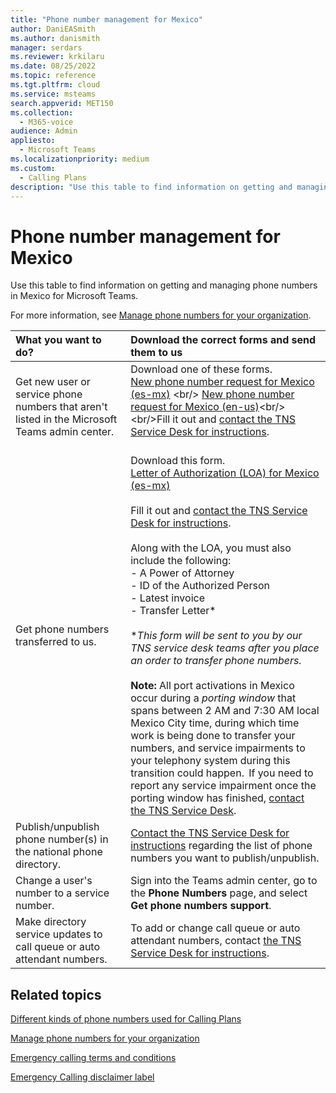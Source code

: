 ```yaml
---
title: "Phone number management for Mexico"
author: DaniEASmith
ms.author: danismith
manager: serdars
ms.reviewer: krkilaru
ms.date: 08/25/2022
ms.topic: reference
ms.tgt.pltfrm: cloud
ms.service: msteams
search.appverid: MET150
ms.collection: 
  - M365-voice
audience: Admin
appliesto: 
  - Microsoft Teams
ms.localizationpriority: medium
ms.custom: 
  - Calling Plans
description: "Use this table to find information on getting and managing phone numbers in Mexico for Microsoft Teams."
---
```


# Phone number management for Mexico

Use this table to find information on getting and managing phone numbers in Mexico for Microsoft Teams.
  
For more information, see [Manage phone numbers for your organization](manage-phone-numbers-for-your-organization.md).
  
|**What you want to do?**|**Download the correct forms and send them to us**|
|:-----|:-----|
|Get new user or service phone numbers that aren't listed in the Microsoft Teams admin center.   <br/> |Download one of these forms. <br/>  [New phone number request for Mexico (es-mx)](https://download.microsoft.com/download/0/0/8/008e6ad0-1b1c-4b2c-949d-9b885f6f3650/new-phone-number-request-for-mexico-(v.1.0)-(es-mx).pdf) <br/>  [New phone number request for Mexico (en-us)](https://download.microsoft.com/download/0/2/6/02657735-678d-44cb-b2ed-36a66407150e/new-phone-number-request-for-mexico-(v.1.0)-(en-us).pdf)<br/>  <br/>Fill it out and [contact the TNS Service Desk for instructions](contact-tns-service-desk.md). <br/><br/>|
|Get phone numbers transferred to us.  <br/> | Download this form. <br/>[Letter of Authorization (LOA) for Mexico (es-mx)](https://download.microsoft.com/download/a/7/b/a7bc578f-218b-46f6-a192-0df5b6abc653/LOA-MX-GEO-ES.pdf) <br/> <br/>Fill it out and [contact the TNS Service Desk for instructions](contact-tns-service-desk.md). <br/><br/> Along with the LOA, you must also include the following: <br/>- A Power of Attorney <br/>- ID of the Authorized Person <br/>- Latest invoice <br/>- Transfer Letter\* <br/><br/> \**This form will be sent to you by our TNS service desk teams after you place an order to transfer phone numbers.* <br/><br/> **Note:** All port activations in Mexico occur during a *porting window* that spans between 2 AM and 7:30 AM local Mexico City time, during which time work is being done to transfer your numbers, and service impairments to your telephony system during this transition could happen.  If you need to report any service impairment once the porting window has finished, [contact the TNS Service Desk](contact-tns-service-desk.md).|
|Publish/unpublish phone number(s) in the national phone directory.  <br/> |[Contact the TNS Service Desk for instructions](contact-tns-service-desk.md) regarding the list of phone numbers you want to publish/unpublish.      <br/> |
|Change a user's number to a service number.  <br/> |Sign into the Teams admin center, go to the **Phone Numbers** page, and select **Get phone numbers support**. <br/> |
|Make directory service updates to call queue or auto attendant numbers. |To add or change call queue or auto attendant numbers, contact [the TNS Service Desk for instructions](contact-tns-service-desk.md). |

## Related topics

[Different kinds of phone numbers used for Calling Plans](../different-kinds-of-phone-numbers-used-for-calling-plans.md)

[Manage phone numbers for your organization](manage-phone-numbers-for-your-organization.md)

[Emergency calling terms and conditions](../emergency-calling-terms-and-conditions.md)
  
[Emergency Calling disclaimer label](https://download.microsoft.com/download/a/8/0/a807c43d-2177-4fe0-8732-86b3784ae6e5/emergency-calling-label-(en-us)-(v.1.0).zip)
